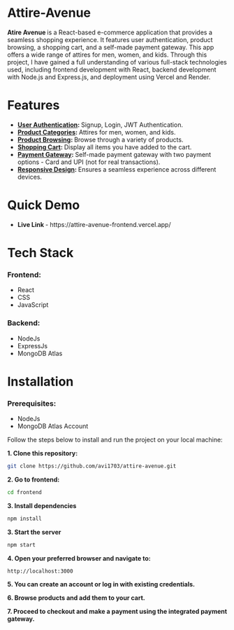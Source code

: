 # Attire-Avenue

<b> Atire Avenue </b> is a React-based e-commerce application that provides a seamless shopping experience. It features user authentication, product browsing, a shopping cart, and a self-made payment gateway. This app offers a wide range of attires for men, women, and kids. Through this project, I have gained a full understanding of various full-stack technologies used, including frontend development with React, backend development with Node.js and Express.js, and deployment using Vercel and Render.

# Features
<ul>
  <li><b><ins>User Authentication</ins>: </b>Signup, Login, JWT Authentication. </li>
  <li><b><ins>Product Categories</ins>: </b>Attires for men, women, and kids. </li>
  <li><b><ins>Product Browsing</ins>: </b> Browse through a variety of products. </li>
  <li><b><ins>Shopping Cart</ins>: </b> Display all items you have added to the cart. </li>
  <li><b><ins>Payment Gateway</ins>: </b>Self-made payment gateway with two payment options - Card and UPI (not for real transactions). </li>
  <li><b><ins>Responsive Design</ins>: </b>Ensures a seamless experience across different devices. </li>
</ul>

# Quick Demo
<ul>
  <li><b>Live Link </b>- https://attire-avenue-frontend.vercel.app/</li>
</ul>

# Tech Stack 
<h3> Frontend: </h3>
<ul>
  <li>React</li>
  <li>CSS</li>
  <li>JavaScript</li>
</ul>
<h3> Backend:</h3>
<ul>
  <li>NodeJs</li>
  <li>ExpressJs</li>
  <li>MongoDB Atlas</li>
</ul>

# Installation
### Prerequisites:
  - NodeJs
  - MongoDB Atlas Account

    
Follow the steps below to install and run the project on your local machine:

  **1.  Clone this repository:**
  ```bash
  git clone https://github.com/avi1703/attire-avenue.git
  ```
  **2.  Go to frontend:**
  ```bash
  cd frontend
  ```
  **3. Install dependencies**
  ```bash
  npm install
  ```
  **3.  Start the server**
  ```bash
  npm start
  ```
  **4. Open your preferred browser and navigate to:**
  ```bash
  http://localhost:3000
  ```
  **5. You can create an account or log in with existing credentials.**

  
  **6. Browse products and add them to your cart.**

  
  **7. Proceed to checkout and make a payment using the integrated payment gateway.**
</ol>
